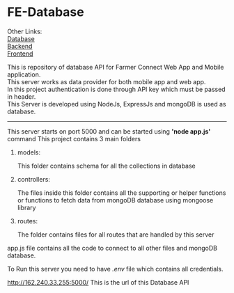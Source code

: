# FE-Database

Other Links:<br>
<a href="https://github.com/ruti-sawant/FE-Database" target="blank">Database</a><br>
<a href="https://github.com/ruti-sawant/FE-Backend" target="blank">Backend</a><br>
<a href="https://github.com/Harshal-9/FreshExpress-Dashboard" target="blank">Frontend</a><br>

This is repository of database API for Farmer Connect Web App and Mobile application.<br>
This server works as data provider for both mobile app and web app.<br>
In this project authentication is done through API key which must be passed in header.<br>
This Server is developed using NodeJs, ExpressJs and mongoDB is used as database.

<hr>
This server starts on port 5000 and can be started using <strong>'node app.js'</strong> command
This project contains 3 main folders 
<ol>
  <li>models:
  <p>This folder contains schema for all the collections in database</p>
  </li>
  <li>controllers:
  <p>The files inside this folder contains all the supporting or helper functions or functions to fetch data from mongoDB database using mongoose library</p>
  </li>  
  <li> routes:
  <p>The folder contains files for all routes that are handled by this server</p>
  </li>
</ol>
app.js file contains all the code to connect to all other files and mongoDB database.

To Run this server you need to have <i>.env</i> file which contains all credentials.

<a href="http://162.240.33.255:5000/"> http://162.240.33.255:5000/ </a> This is the url of this Database API
